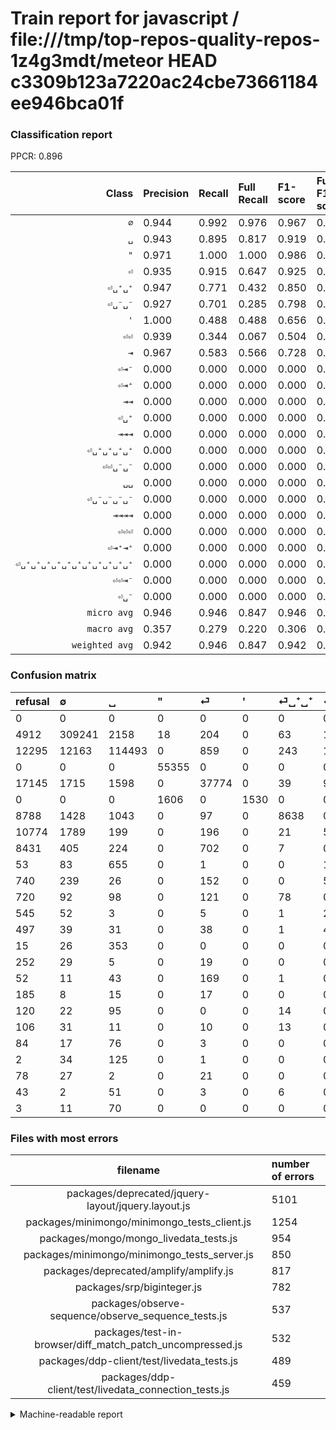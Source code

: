 # Train report for javascript / file:///tmp/top-repos-quality-repos-1z4g3mdt/meteor HEAD c3309b123a7220ac24cbe73661184ee946bca01f

### Classification report

PPCR: 0.896

| Class | Precision | Recall | Full Recall | F1-score | Full F1-score | Support | Full Support | PPCR |
|------:|:----------|:-------|:------------|:---------|:---------|:--------|:-------------|:-----|
| `∅` | 0.944| 0.992| 0.976| 0.967| 0.960| 311794| 316706| 0.984 |
| `␣` | 0.943| 0.895| 0.817| 0.919| 0.875| 127881| 140176| 0.912 |
| `"` | 0.971| 1.000| 1.000| 0.986| 0.986| 55355| 55355| 1.000 |
| `⏎` | 0.935| 0.915| 0.647| 0.925| 0.765| 41264| 58409| 0.706 |
| `⏎␣⁺␣⁺` | 0.947| 0.771| 0.432| 0.850| 0.593| 11207| 19995| 0.560 |
| `⏎␣⁻␣⁻` | 0.927| 0.701| 0.285| 0.798| 0.436| 7386| 18160| 0.407 |
| `'` | 1.000| 0.488| 0.488| 0.656| 0.656| 3136| 3136| 1.000 |
| `⏎⏎` | 0.939| 0.344| 0.067| 0.504| 0.126| 2050| 10481| 0.196 |
| `⇥` | 0.967| 0.583| 0.566| 0.728| 0.714| 1797| 1850| 0.971 |
| `⏎⇥⁻` | 0.000| 0.000| 0.000| 0.000| 0.000| 473| 1213| 0.390 |
| `⏎⇥⁺` | 0.000| 0.000| 0.000| 0.000| 0.000| 389| 1109| 0.351 |
| `⇥⇥` | 0.000| 0.000| 0.000| 0.000| 0.000| 379| 394| 0.962 |
| `⏎␣⁺` | 0.000| 0.000| 0.000| 0.000| 0.000| 224| 276| 0.812 |
| `⇥⇥⇥` | 0.000| 0.000| 0.000| 0.000| 0.000| 160| 162| 0.988 |
| `⏎␣⁺␣⁺␣⁺␣⁺` | 0.000| 0.000| 0.000| 0.000| 0.000| 131| 251| 0.522 |
| `⏎⏎␣⁻␣⁻` | 0.000| 0.000| 0.000| 0.000| 0.000| 114| 611| 0.187 |
| `␣␣` | 0.000| 0.000| 0.000| 0.000| 0.000| 96| 180| 0.533 |
| `⏎␣⁻␣⁻␣⁻␣⁻` | 0.000| 0.000| 0.000| 0.000| 0.000| 84| 629| 0.134 |
| `⇥⇥⇥⇥` | 0.000| 0.000| 0.000| 0.000| 0.000| 81| 84| 0.964 |
| `⏎⏎⏎` | 0.000| 0.000| 0.000| 0.000| 0.000| 73| 325| 0.225 |
| `⏎⇥⁺⇥⁺` | 0.000| 0.000| 0.000| 0.000| 0.000| 65| 171| 0.380 |
| `⏎␣⁺␣⁺␣⁺␣⁺␣⁺␣⁺␣⁺␣⁺␣⁺␣⁺␣⁺` | 0.000| 0.000| 0.000| 0.000| 0.000| 62| 105| 0.590 |
| `⏎⏎⇥⁻` | 0.000| 0.000| 0.000| 0.000| 0.000| 50| 128| 0.391 |
| `⏎␣⁻` | 0.000| 0.000| 0.000| 0.000| 0.000| 40| 225| 0.178 |
| `micro avg` | 0.946| 0.946| 0.847| 0.946| 0.894| 564291| 630131| 0.896 |
| `macro avg` | 0.357| 0.279| 0.220| 0.306| 0.255| 564291| 630131| 0.896 |
| `weighted avg` | 0.942| 0.946| 0.847| 0.942| 0.874| 564291| 630131| 0.896 |

### Confusion matrix

|refusal|  ∅| ␣| "| ⏎| '| ⏎␣⁺␣⁺| ⏎␣⁻␣⁻| ⏎⏎| ⇥| ⏎⇥⁻| ⏎⇥⁺| ⏎␣⁻␣⁻␣⁻␣⁻| ⏎⏎␣⁻␣⁻| ⇥⇥| ⏎⏎⏎| ⏎␣⁺| ⏎␣⁻| ⏎␣⁺␣⁺␣⁺␣⁺| ⏎⇥⁺⇥⁺| ␣␣| ⇥⇥⇥| ⏎⏎⇥⁻| ⏎␣⁺␣⁺␣⁺␣⁺␣⁺␣⁺␣⁺␣⁺␣⁺␣⁺␣⁺| ⇥⇥⇥⇥| 
|:---|:---|:---|:---|:---|:---|:---|:---|:---|:---|:---|:---|:---|:---|:---|:---|:---|:---|:---|:---|:---|:---|:---|:---|:---|
|0 |0 |0 |0 |0 |0 |0 |0 |0 |0 |0 |0 |0 |0 |0 |0 |0 |0 |0 |0 |0 |0 |0 |0 |0 |
|4912 |309241 |2158 |18 |204 |0 |63 |108 |0 |2 |0 |0 |0 |0 |0 |0 |0 |0 |0 |0 |0 |0 |0 |0 |0 |
|12295 |12163 |114493 |0 |859 |0 |243 |113 |0 |10 |0 |0 |0 |0 |0 |0 |0 |0 |0 |0 |0 |0 |0 |0 |0 |
|0 |0 |0 |55355 |0 |0 |0 |0 |0 |0 |0 |0 |0 |0 |0 |0 |0 |0 |0 |0 |0 |0 |0 |0 |0 |
|17145 |1715 |1598 |0 |37774 |0 |39 |96 |25 |17 |0 |0 |0 |0 |0 |0 |0 |0 |0 |0 |0 |0 |0 |0 |0 |
|0 |0 |0 |1606 |0 |1530 |0 |0 |0 |0 |0 |0 |0 |0 |0 |0 |0 |0 |0 |0 |0 |0 |0 |0 |0 |
|8788 |1428 |1043 |0 |97 |0 |8638 |0 |0 |1 |0 |0 |0 |0 |0 |0 |0 |0 |0 |0 |0 |0 |0 |0 |0 |
|10774 |1789 |199 |0 |196 |0 |21 |5181 |0 |0 |0 |0 |0 |0 |0 |0 |0 |0 |0 |0 |0 |0 |0 |0 |0 |
|8431 |405 |224 |0 |702 |0 |7 |0 |706 |6 |0 |0 |0 |0 |0 |0 |0 |0 |0 |0 |0 |0 |0 |0 |0 |
|53 |83 |655 |0 |1 |0 |0 |10 |0 |1048 |0 |0 |0 |0 |0 |0 |0 |0 |0 |0 |0 |0 |0 |0 |0 |
|740 |239 |26 |0 |152 |0 |0 |56 |0 |0 |0 |0 |0 |0 |0 |0 |0 |0 |0 |0 |0 |0 |0 |0 |0 |
|720 |92 |98 |0 |121 |0 |78 |0 |0 |0 |0 |0 |0 |0 |0 |0 |0 |0 |0 |0 |0 |0 |0 |0 |0 |
|545 |52 |3 |0 |5 |0 |1 |23 |0 |0 |0 |0 |0 |0 |0 |0 |0 |0 |0 |0 |0 |0 |0 |0 |0 |
|497 |39 |31 |0 |38 |0 |1 |4 |1 |0 |0 |0 |0 |0 |0 |0 |0 |0 |0 |0 |0 |0 |0 |0 |0 |
|15 |26 |353 |0 |0 |0 |0 |0 |0 |0 |0 |0 |0 |0 |0 |0 |0 |0 |0 |0 |0 |0 |0 |0 |0 |
|252 |29 |5 |0 |19 |0 |0 |0 |20 |0 |0 |0 |0 |0 |0 |0 |0 |0 |0 |0 |0 |0 |0 |0 |0 |
|52 |11 |43 |0 |169 |0 |1 |0 |0 |0 |0 |0 |0 |0 |0 |0 |0 |0 |0 |0 |0 |0 |0 |0 |0 |
|185 |8 |15 |0 |17 |0 |0 |0 |0 |0 |0 |0 |0 |0 |0 |0 |0 |0 |0 |0 |0 |0 |0 |0 |0 |
|120 |22 |95 |0 |0 |0 |14 |0 |0 |0 |0 |0 |0 |0 |0 |0 |0 |0 |0 |0 |0 |0 |0 |0 |0 |
|106 |31 |11 |0 |10 |0 |13 |0 |0 |0 |0 |0 |0 |0 |0 |0 |0 |0 |0 |0 |0 |0 |0 |0 |0 |
|84 |17 |76 |0 |3 |0 |0 |0 |0 |0 |0 |0 |0 |0 |0 |0 |0 |0 |0 |0 |0 |0 |0 |0 |0 |
|2 |34 |125 |0 |1 |0 |0 |0 |0 |0 |0 |0 |0 |0 |0 |0 |0 |0 |0 |0 |0 |0 |0 |0 |0 |
|78 |27 |2 |0 |21 |0 |0 |0 |0 |0 |0 |0 |0 |0 |0 |0 |0 |0 |0 |0 |0 |0 |0 |0 |0 |
|43 |2 |51 |0 |3 |0 |6 |0 |0 |0 |0 |0 |0 |0 |0 |0 |0 |0 |0 |0 |0 |0 |0 |0 |0 |
|3 |11 |70 |0 |0 |0 |0 |0 |0 |0 |0 |0 |0 |0 |0 |0 |0 |0 |0 |0 |0 |0 |0 |0 |0 |

### Files with most errors

| filename | number of errors|
|:----:|:-----|
| packages/deprecated/jquery-layout/jquery.layout.js | 5101 |
| packages/minimongo/minimongo_tests_client.js | 1254 |
| packages/mongo/mongo_livedata_tests.js | 954 |
| packages/minimongo/minimongo_tests_server.js | 850 |
| packages/deprecated/amplify/amplify.js | 817 |
| packages/srp/biginteger.js | 782 |
| packages/observe-sequence/observe_sequence_tests.js | 537 |
| packages/test-in-browser/diff_match_patch_uncompressed.js | 532 |
| packages/ddp-client/test/livedata_tests.js | 489 |
| packages/ddp-client/test/livedata_connection_tests.js | 459 |

<details>
    <summary>Machine-readable report</summary>
```json
{
  "cl_report": {"\"": {"f1-score": 0.9855431125037833, "precision": 0.9714982712929325, "recall": 1.0, "support": 55355}, "\u0027": {"f1-score": 0.6558079725675096, "precision": 1.0, "recall": 0.48788265306122447, "support": 3136}, "macro avg": {"f1-score": 0.305515274978254, "precision": 0.3572191460549537, "recall": 0.27876004462913934, "support": 564291}, "micro avg": {"f1-score": 0.9462599970582554, "precision": 0.9462599970582554, "recall": 0.9462599970582554, "support": 564291}, "weighted avg": {"f1-score": 0.9422299781018038, "precision": 0.9422302721771542, "recall": 0.9462599970582554, "support": 564291}, "\u21e5": {"f1-score": 0.7275251648733079, "precision": 0.966789667896679, "recall": 0.5831942125765164, "support": 1797}, "\u21e5\u21e5": {"f1-score": 0.0, "precision": 0.0, "recall": 0.0, "support": 379}, "\u21e5\u21e5\u21e5": {"f1-score": 0.0, "precision": 0.0, "recall": 0.0, "support": 160}, "\u21e5\u21e5\u21e5\u21e5": {"f1-score": 0.0, "precision": 0.0, "recall": 0.0, "support": 81}, "\u2205": {"f1-score": 0.967499820103933, "precision": 0.9443511347812279, "recall": 0.9918119014477508, "support": 311794}, "\u23ce": {"f1-score": 0.9251983932595278, "precision": 0.9351851851851852, "recall": 0.9154226444358279, "support": 41264}, "\u23ce\u21e5\u207a": {"f1-score": 0.0, "precision": 0.0, "recall": 0.0, "support": 389}, "\u23ce\u21e5\u207a\u21e5\u207a": {"f1-score": 0.0, "precision": 0.0, "recall": 0.0, "support": 65}, "\u23ce\u21e5\u207b": {"f1-score": 0.0, "precision": 0.0, "recall": 0.0, "support": 473}, "\u23ce\u23ce": {"f1-score": 0.503925767309065, "precision": 0.9388297872340425, "recall": 0.344390243902439, "support": 2050}, "\u23ce\u23ce\u21e5\u207b": {"f1-score": 0.0, "precision": 0.0, "recall": 0.0, "support": 50}, "\u23ce\u23ce\u23ce": {"f1-score": 0.0, "precision": 0.0, "recall": 0.0, "support": 73}, "\u23ce\u23ce\u2423\u207b\u2423\u207b": {"f1-score": 0.0, "precision": 0.0, "recall": 0.0, "support": 114}, "\u23ce\u2423\u207a": {"f1-score": 0.0, "precision": 0.0, "recall": 0.0, "support": 224}, "\u23ce\u2423\u207a\u2423\u207a": {"f1-score": 0.8496950619712769, "precision": 0.9466301369863014, "recall": 0.7707682698313554, "support": 11207}, "\u23ce\u2423\u207a\u2423\u207a\u2423\u207a\u2423\u207a": {"f1-score": 0.0, "precision": 0.0, "recall": 0.0, "support": 131}, "\u23ce\u2423\u207a\u2423\u207a\u2423\u207a\u2423\u207a\u2423\u207a\u2423\u207a\u2423\u207a\u2423\u207a\u2423\u207a\u2423\u207a\u2423\u207a": {"f1-score": 0.0, "precision": 0.0, "recall": 0.0, "support": 62}, "\u23ce\u2423\u207b": {"f1-score": 0.0, "precision": 0.0, "recall": 0.0, "support": 40}, "\u23ce\u2423\u207b\u2423\u207b": {"f1-score": 0.7984896355089774, "precision": 0.9266678590592022, "recall": 0.7014622258326564, "support": 7386}, "\u23ce\u2423\u207b\u2423\u207b\u2423\u207b\u2423\u207b": {"f1-score": 0.0, "precision": 0.0, "recall": 0.0, "support": 84}, "\u2423": {"f1-score": 0.9186816713807145, "precision": 0.9433074628833193, "recall": 0.8953089200115733, "support": 127881}, "\u2423\u2423": {"f1-score": 0.0, "precision": 0.0, "recall": 0.0, "support": 96}},
  "cl_report_full": {"\"": {"f1-score": 0.9855431125037833, "precision": 0.9714982712929325, "recall": 1.0, "support": 55355}, "\u0027": {"f1-score": 0.6558079725675096, "precision": 1.0, "recall": 0.48788265306122447, "support": 3136}, "macro avg": {"f1-score": 0.25463530739104695, "precision": 0.3572191460549537, "recall": 0.21995664430748385, "support": 630131}, "micro avg": {"f1-score": 0.8940994054027805, "precision": 0.9462599970582554, "recall": 0.8473888762812812, "support": 630131}, "weighted avg": {"f1-score": 0.8736246983051333, "precision": 0.9366811813626413, "recall": 0.8473888762812812, "support": 630131}, "\u21e5": {"f1-score": 0.7143830947511929, "precision": 0.966789667896679, "recall": 0.5664864864864865, "support": 1850}, "\u21e5\u21e5": {"f1-score": 0.0, "precision": 0.0, "recall": 0.0, "support": 394}, "\u21e5\u21e5\u21e5": {"f1-score": 0.0, "precision": 0.0, "recall": 0.0, "support": 162}, "\u21e5\u21e5\u21e5\u21e5": {"f1-score": 0.0, "precision": 0.0, "recall": 0.0, "support": 84}, "\u2205": {"f1-score": 0.9601223279569058, "precision": 0.9443511347812279, "recall": 0.9764292435255411, "support": 316706}, "\u23ce": {"f1-score": 0.7646481310917906, "precision": 0.9351851851851852, "recall": 0.6467154034480987, "support": 58409}, "\u23ce\u21e5\u207a": {"f1-score": 0.0, "precision": 0.0, "recall": 0.0, "support": 1109}, "\u23ce\u21e5\u207a\u21e5\u207a": {"f1-score": 0.0, "precision": 0.0, "recall": 0.0, "support": 171}, "\u23ce\u21e5\u207b": {"f1-score": 0.0, "precision": 0.0, "recall": 0.0, "support": 1213}, "\u23ce\u23ce": {"f1-score": 0.12570105937861656, "precision": 0.9388297872340425, "recall": 0.06735998473428108, "support": 10481}, "\u23ce\u23ce\u21e5\u207b": {"f1-score": 0.0, "precision": 0.0, "recall": 0.0, "support": 128}, "\u23ce\u23ce\u23ce": {"f1-score": 0.0, "precision": 0.0, "recall": 0.0, "support": 325}, "\u23ce\u23ce\u2423\u207b\u2423\u207b": {"f1-score": 0.0, "precision": 0.0, "recall": 0.0, "support": 611}, "\u23ce\u2423\u207a": {"f1-score": 0.0, "precision": 0.0, "recall": 0.0, "support": 276}, "\u23ce\u2423\u207a\u2423\u207a": {"f1-score": 0.5932692307692308, "precision": 0.9466301369863014, "recall": 0.4320080020005001, "support": 19995}, "\u23ce\u2423\u207a\u2423\u207a\u2423\u207a\u2423\u207a": {"f1-score": 0.0, "precision": 0.0, "recall": 0.0, "support": 251}, "\u23ce\u2423\u207a\u2423\u207a\u2423\u207a\u2423\u207a\u2423\u207a\u2423\u207a\u2423\u207a\u2423\u207a\u2423\u207a\u2423\u207a\u2423\u207a": {"f1-score": 0.0, "precision": 0.0, "recall": 0.0, "support": 105}, "\u23ce\u2423\u207b": {"f1-score": 0.0, "precision": 0.0, "recall": 0.0, "support": 225}, "\u23ce\u2423\u207b\u2423\u207b": {"f1-score": 0.43627636731085007, "precision": 0.9266678590592022, "recall": 0.28529735682819385, "support": 18160}, "\u23ce\u2423\u207b\u2423\u207b\u2423\u207b\u2423\u207b": {"f1-score": 0.0, "precision": 0.0, "recall": 0.0, "support": 629}, "\u2423": {"f1-score": 0.8754960810552476, "precision": 0.9433074628833193, "recall": 0.8167803332952859, "support": 140176}, "\u2423\u2423": {"f1-score": 0.0, "precision": 0.0, "recall": 0.0, "support": 180}},
  "ppcr": 0.8955137899897005
}
```
</details>
